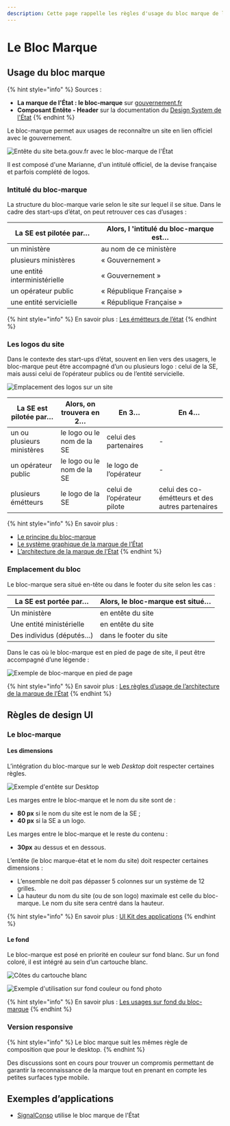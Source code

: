 ```yaml
---
description: Cette page rappelle les règles d'usage du bloc marque de l'État.
---
```


# Le Bloc Marque

## Usage du bloc marque

{% hint style="info" %}
Sources :

* **La marque de l'État : le bloc-marque** sur [gouvernement.fr](https://www.gouvernement.fr/charte/charte-graphique-les-fondamentaux/le-bloc-marque)
* **Composant Entête - Header** sur la documentation du [Design System de l'État](https://gouvfr.atlassian.net/wiki/spaces/DB/pages/222789846/En-t+te+-+Header)
{% endhint %}

Le bloc-marque permet aux usages de reconnaître un site en lien officiel avec le gouvernement.

![Entête du site beta.gouv.fr avec le bloc-marque de l'État](https://gblobscdn.gitbook.com/assets%2F-LrIrU4Q48ofLVq\_QOPA%2F-M4Eag-zpN9pmepKV2HZ%2F-M4Ec1Df35\_wYukkAIx5%2Fheader-bloc-marque.png?alt=media\&token=5fdd8116-b476-41c7-a83a-76e35a6626a8)

Il est composé d'une Marianne, d'un intitulé officiel, de la devise française et parfois complété de logos.

### Intitulé du bloc-marque <a href="#intitule-du-bloc-marque" id="intitule-du-bloc-marque"></a>

La structure du bloc-marque varie selon le site sur lequel il se situe. Dans le cadre des start-ups d’état, on peut retrouver ces cas d’usages :

| La SE est pilotée par…        | Alors, l 'intitulé du bloc-marque est… |
| ----------------------------- | -------------------------------------- |
| un ministère                  | au nom de ce ministère                 |
| plusieurs ministères          | « Gouvernement »                       |
| une entité interministérielle | « Gouvernement »                       |
| un opérateur public           | « République Française »               |
| une entité servicielle        | « République Française »               |

{% hint style="info" %}
En savoir plus : [Les émétteurs de l’état](https://www.gouvernement.fr/charte/charte-graphique-les-fondamentaux/l-architecture-de-marque-de-l-etat#-Les-%C3%A9metteurs-de-l%E2%80%99%C3%89tat)​
{% endhint %}

### Les logos du site <a href="#les-logos-du-site" id="les-logos-du-site"></a>

Dans le contexte des start-ups d’état, souvent en lien vers des usagers, le bloc-marque peut être accompagné d’un ou plusieurs logo : celui de la SE, mais aussi celui de l’opérateur publics ou de l’entité servicielle.

![Emplacement des logos sur un site](https://gblobscdn.gitbook.com/assets%2F-LrIrU4Q48ofLVq\_QOPA%2F-M4Ed0dFqjVGG\_w2H9DY%2F-M4F2Mim9QXY4YelpelA%2Flogo-marque-etat.png?alt=media\&token=d5fddf91-4660-4895-8c98-6674d36077d7)

| La SE est pilotée par…     | Alors, on trouvera en 2…   | En 3…                       | En 4…                                            |
| -------------------------- | -------------------------- | --------------------------- | ------------------------------------------------ |
| un ou plusieurs ministères | le logo ou le nom de la SE | celui des partenaires       | -                                                |
| un opérateur public        | le logo ou le nom de la SE | le logo de l’opérateur      | -                                                |
| plusieurs émétteurs        | le logo de la SE           | celui de l’opérateur pilote | celui des co-émétteurs et des autres partenaires |

{% hint style="info" %}
En savoir plus :

* ​[Le principe du bloc-marque](https://www.gouvernement.fr/charte/charte-graphique-les-fondamentaux/le-bloc-marque)​
* ​[Le système graphique de la marque de l’État](https://www.gouvernement.fr/charte/charte-graphique-les-fondamentaux/le-systeme-graphique)​
* ​[L’architecture de la marque de l’État](https://www.gouvernement.fr/charte/charte-graphique-les-fondamentaux/l-architecture-de-marque-de-l-etat)
{% endhint %}

### Emplacement du bloc <a href="#emplacement-du-bloc" id="emplacement-du-bloc"></a>

Le bloc-marque sera situé en-tête ou dans le footer du site selon les cas :

| La SE est portée par…    | Alors, le bloc-marque est situé… |
| ------------------------ | -------------------------------- |
| Un ministère             | en entête du site                |
| Une entité ministérielle | en entête du site                |
| Des individus (députés…) | dans le footer du site           |

Dans le cas où le bloc-marque est en pied de page de site, il peut être accompagné d’une légende :

![Exemple de bloc-marque en pied de page](https://gblobscdn.gitbook.com/assets%2F-LrIrU4Q48ofLVq\_QOPA%2F-M4Ed0dFqjVGG\_w2H9DY%2F-M4F2VtXo4ZqZh-KlLG5%2Flogo-footer.png?alt=media\&token=82a4f2ce-d551-4e15-92c1-9b8f79e5190d)

{% hint style="info" %}
En savoir plus : [Les règles d’usage de l’architecture de la marque de l’État](https://www.gouvernement.fr/charte/charte-graphique-les-fondamentaux/l-architecture-de-marque-de-l-etat)​
{% endhint %}

## Règles de design UI <a href="#regles-de-design-ui" id="regles-de-design-ui"></a>

### Le bloc-marque <a href="#les-dimensions-et-cotes-du-bloc-marque" id="les-dimensions-et-cotes-du-bloc-marque"></a>

#### Les dimensions <a href="#les-dimensions" id="les-dimensions"></a>

L’intégration du bloc-marque sur le web _Desktop_ doit respecter certaines règles.

![Exemple d'entête sur Desktop](https://gblobscdn.gitbook.com/assets%2F-LrIrU4Q48ofLVq\_QOPA%2F-M4Ed0dFqjVGG\_w2H9DY%2F-M4F33vKuo\_fG9Ur2WOa%2Fentete-marque-etat.png?alt=media\&token=6a8b9a12-994c-403d-82b5-38fc0b80731e)

Les marges entre le bloc-marque et le nom du site sont de :

* **80 px** si le nom du site est le nom de la SE ;
* **40 px** si la SE a un logo.

Les marges entre le bloc-marque et le reste du contenu :

* **30px** au dessus et en dessous.

L’entête (le bloc marque-état et le nom du site) doit respecter certaines dimensions :

* L’ensemble ne doit pas dépasser 5 colonnes sur un système de 12 grilles.
* La hauteur du nom du site (ou de son logo) maximale est celle du bloc-marque. Le nom du site sera centré dans la hauteur.

{% hint style="info" %}
En savoir plus : [UI Kit des applications](https://www.gouvernement.fr/charte/charte-graphique-les-applications/ministeres-secretariats-d-etat-services-deconcentres-ou-a-l)​
{% endhint %}

#### Le fond <a href="#le-fond" id="le-fond"></a>

Le bloc-marque est posé en priorité en couleur sur fond blanc. Sur un fond coloré, il est intégré au sein d’un cartouche blanc.

![Côtes du cartouche blanc](https://gblobscdn.gitbook.com/assets%2F-LrIrU4Q48ofLVq\_QOPA%2F-M4Ed0dFqjVGG\_w2H9DY%2F-M4F3d1ZfaqZTryRybMN%2Fcotes-cartouche.png?alt=media\&token=1c7f38ed-45c3-427d-b76f-0ce3e3561ac1)

![Exemple d'utilisation sur fond couleur ou fond photo](https://gblobscdn.gitbook.com/assets%2F-LrIrU4Q48ofLVq\_QOPA%2F-M4Ed0dFqjVGG\_w2H9DY%2F-M4F3HOXnQNM8sC0NGlq%2Fbloc-marque-fond-couleur.png?alt=media\&token=b4c9dcb8-d851-4721-851e-dbda7a2163d9)

{% hint style="info" %}
En savoir plus : [Les usages sur fond du bloc-marque](https://www.gouvernement.fr/charte/charte-graphique-les-fondamentaux/le-bloc-marque#Les-usages-sur-fond)​
{% endhint %}

### Version responsive

{% hint style="info" %}
Le bloc marque suit les mêmes règle de composition que pour le desktop.
{% endhint %}

Des discussions sont en cours pour trouver un compromis permettant de garantir la reconnaissance de la marque tout en prenant en compte les petites surfaces type mobile.​

## Exemples d’applications <a href="#exemples-dapplications" id="exemples-dapplications"></a>

* [SignalConso](https://signal.conso.gouv.fr/) utilise le bloc marque de l'État
